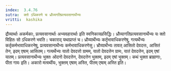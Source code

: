 ```yaml
---
index:  3.4.76
sutra:  क्तो ऽधिकरणे च ध्रौव्यगतिप्रत्यवसानार्थेभ्यः
vritti:  kashika 
---
```


द्रौव्यार्थाः अकर्मकाः, प्रत्यवसानार्थाः अभ्यवहारार्थाः इति स्वनिकायप्रसिद्धिः। ध्रौव्यागतिप्रत्यवसानार्थेभ्यः यः क्तो विहितः सो ऽधिकरणे भवति। चकाराद् यथाप्राप्तं च। ध्रौव्यार्थेभ्यः कर्तृभावाधिकरणेषु, गत्यर्थेभ्यः कर्तृकर्मभावाधिकरनेषु, प्रत्यवसानार्थेभ्यः कर्मभावाधिकरणेसु। भ्रौव्यार्थेभ्यः तावत् आसितो देवदत्तः, आसितं तेन, इदम् एषाम् आसितम्। गत्यर्थेभ्यः यातो देवदत्तो ग्रामम्, यातो देवदत्तेन ग्रामः, यातं देवदत्तेन, इदम् एषां यातम्। प्रत्यवसानार्थेभ्यः भुक्तः ओदनो देवदत्तेन, देवदत्तेन भुक्तम्, इदम् एषां भुक्तम्। कथं भुक्ता ब्राह्मणाः, पीता गावः इति। अकारो मत्वर्थीयः, भुक्तम् एषाम् अस्ति, पीतम् एषाम् अस्ति इति।

